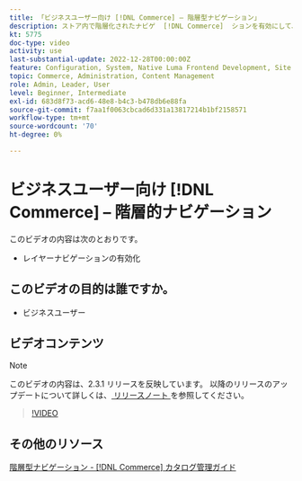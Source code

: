 ```yaml
---
title: 「ビジネスユーザー向け [!DNL Commerce] – 階層型ナビゲーション」
description: ストア内で階層化されたナビゲ  [!DNL Commerce]  ションを有効にして、顧客が商品を簡単かつ迅速に見つけられるようにします。
kt: 5775
doc-type: video
activity: use
last-substantial-update: 2022-12-28T00:00:00Z
feature: Configuration, System, Native Luma Frontend Development, Site Navigation
topic: Commerce, Administration, Content Management
role: Admin, Leader, User
level: Beginner, Intermediate
exl-id: 683d8f73-acd6-48e8-b4c3-b478db6e88fa
source-git-commit: f7aa1f0063cbcad6d331a13817214b1bf2158571
workflow-type: tm+mt
source-wordcount: '70'
ht-degree: 0%

---
```


# ビジネスユーザー向け [!DNL Commerce] – 階層的ナビゲーション

このビデオの内容は次のとおりです。

- レイヤーナビゲーションの有効化

## このビデオの目的は誰ですか。

- ビジネスユーザー

## ビデオコンテンツ

>[!NOTE]
>
>このビデオの内容は、2.3.1 リリースを反映しています。 以降のリリースのアップデートについて詳しくは、[ リリースノート ](https://experienceleague.adobe.com/docs/commerce-operations/release/notes/overview.html?lang=ja) を参照してください。

>[!VIDEO](https://video.tv.adobe.com/v/36186?quality=12&learn=on)

## その他のリソース

[ 階層型ナビゲーション - [!DNL Commerce]  カタログ管理ガイド ](https://experienceleague.adobe.com/docs/commerce-admin/catalog/catalog/navigation/navigation-layered.html?lang=ja)
